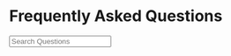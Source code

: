 <script type="text/javascript">
$(document).ready(function() {

  $('#faq-search').show();
  $('#toc').hide();
  $('li.faq-item p').hide();

  var options = {
    valueNames: [ 'faq-section', 'faq-title' ]
  };
  
  var questionList = new List('faq', options);

	$('#filter-category').change(function() {			
		var category = $(this).val().toString();

		if (category == 'none') {
	        questionList.filter();
	    }
	    else {
	        questionList.filter(function(item) {
	            if (item.values().question_category == category) {
	                return true;
	            }
	            else {
	                return false;
	            }
	        });
	    }
        return false;		
  	});
  	
  	$(document).on('click', 'li.faq-item', function() {
      $(this).data('state', 'open').addClass('open');
      $(this).find('p').fadeIn();
  	});

});
</script>

<h1 class="text-center">Frequently Asked Questions</h1>

<div class="text-center">
  <input id="faq-search" class="search" placeholder="Search Questions">
</div>